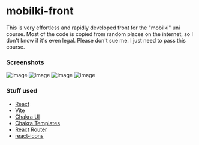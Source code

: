 # mobilki-front


This is very effortless and rapidly developed front for the
"mobilki" uni course. Most of the code is copied from random
places on the internet, so I don't know if it's even legal.
Please don't sue me. I just need to pass this course.


### Screenshots
![image](https://user-images.githubusercontent.com/41952692/201963330-0cfdff10-ea5b-4765-a674-9d7f9d4e4cef.png)
![image](https://user-images.githubusercontent.com/41952692/201963369-f277748b-c453-42df-8796-41d87b2dd47b.png)
![image](https://user-images.githubusercontent.com/41952692/201963435-70a2c994-6bad-4262-ab51-428092392a97.png)
![image](https://user-images.githubusercontent.com/41952692/202012699-ff0f1770-8465-4d95-b4d7-9ef18f393f81.png)



### Stuff used
- [React](https://reactjs.org/)
- [Vite](https://vitejs.dev/)
- [Chakra UI](https://chakra-ui.com/)
- [Chakra Templates](https://chakra-templates.dev/)
- [React Router](https://reactrouter.com/)
- [react-icons](https://react-icons.github.io/react-icons/)
